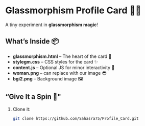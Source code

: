 # Glassmorphism Profile Card 🎨✨

A tiny experiment in **glassmorphism magic**!

## What’s Inside 📦
- **glassmorphism.html** – The heart of the card 💖  
- **stylegm.css** – CSS styles for the card ✨
- **content.js** – Optional JS for minor interactivity 🎉
- **woman.png** – can replace with our image 😎
- **bgi2.png** – Background image 🖼️

## “Give It a Spin 🎡"
1. Clone it:
   ```bash
   git clone https://github.com/Sahasra75/Profile_Card.git
